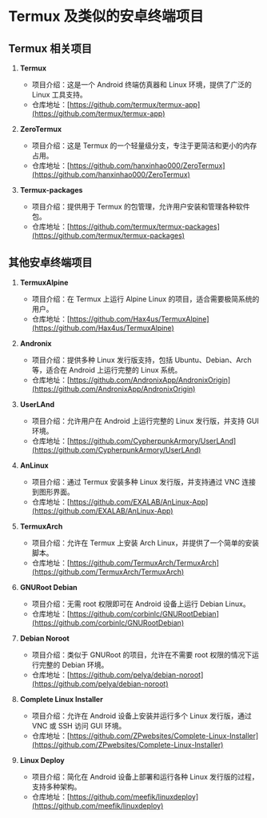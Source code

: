 
# Termux 及类似的安卓终端项目

## Termux 相关项目

1. **Termux**
   - 项目介绍：这是一个 Android 终端仿真器和 Linux 环境，提供了广泛的 Linux 工具支持。
   - 仓库地址：[https://github.com/termux/termux-app](https://github.com/termux/termux-app)

2. **ZeroTermux**
   - 项目介绍：这是 Termux 的一个轻量级分支，专注于更简洁和更小的内存占用。
   - 仓库地址：[https://github.com/hanxinhao000/ZeroTermux](https://github.com/hanxinhao000/ZeroTermux)

3. **Termux-packages**
   - 项目介绍：提供用于 Termux 的包管理，允许用户安装和管理各种软件包。
   - 仓库地址：[https://github.com/termux/termux-packages](https://github.com/termux/termux-packages)


## 其他安卓终端项目

1. **TermuxAlpine**
   - 项目介绍：在 Termux 上运行 Alpine Linux 的项目，适合需要极简系统的用户。
   - 仓库地址：[https://github.com/Hax4us/TermuxAlpine](https://github.com/Hax4us/TermuxAlpine)

2. **Andronix**
   - 项目介绍：提供多种 Linux 发行版支持，包括 Ubuntu、Debian、Arch 等，适合在 Android 上运行完整的 Linux 系统。
   - 仓库地址：[https://github.com/AndronixApp/AndronixOrigin](https://github.com/AndronixApp/AndronixOrigin)

3. **UserLAnd**
   - 项目介绍：允许用户在 Android 上运行完整的 Linux 发行版，并支持 GUI 环境。
   - 仓库地址：[https://github.com/CypherpunkArmory/UserLAnd](https://github.com/CypherpunkArmory/UserLAnd)

4. **AnLinux**
   - 项目介绍：通过 Termux 安装多种 Linux 发行版，并支持通过 VNC 连接到图形界面。
   - 仓库地址：[https://github.com/EXALAB/AnLinux-App](https://github.com/EXALAB/AnLinux-App)

5. **TermuxArch**
   - 项目介绍：允许在 Termux 上安装 Arch Linux，并提供了一个简单的安装脚本。
   - 仓库地址：[https://github.com/TermuxArch/TermuxArch](https://github.com/TermuxArch/TermuxArch)

6. **GNURoot Debian**
   - 项目介绍：无需 root 权限即可在 Android 设备上运行 Debian Linux。
   - 仓库地址：[https://github.com/corbinlc/GNURootDebian](https://github.com/corbinlc/GNURootDebian)

7. **Debian Noroot**
   - 项目介绍：类似于 GNURoot 的项目，允许在不需要 root 权限的情况下运行完整的 Debian 环境。
   - 仓库地址：[https://github.com/pelya/debian-noroot](https://github.com/pelya/debian-noroot)

8. **Complete Linux Installer**
   - 项目介绍：允许在 Android 设备上安装并运行多个 Linux 发行版，通过 VNC 或 SSH 访问 GUI 环境。
   - 仓库地址：[https://github.com/ZPwebsites/Complete-Linux-Installer](https://github.com/ZPwebsites/Complete-Linux-Installer)

9. **Linux Deploy**
   - 项目介绍：简化在 Android 设备上部署和运行各种 Linux 发行版的过程，支持多种架构。
   - 仓库地址：[https://github.com/meefik/linuxdeploy](https://github.com/meefik/linuxdeploy)
